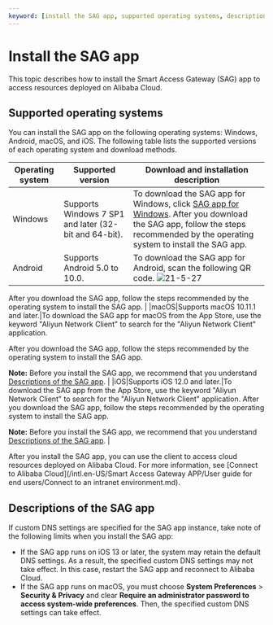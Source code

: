 ```yaml
---
keyword: [install the SAG app, supported operating systems, descriptions of the SAG app]
---
```


# Install the SAG app

This topic describes how to install the Smart Access Gateway \(SAG\) app to access resources deployed on Alibaba Cloud.

## Supported operating systems

You can install the SAG app on the following operating systems: Windows, Android, macOS, and iOS. The following table lists the supported versions of each operating system and download methods.

|Operating system|Supported version|Download and installation description|
|----------------|-----------------|-------------------------------------|
|Windows|Supports Windows 7 SP1 and later \(32-bit and 64-bit\).|To download the SAG app for Windows, click [SAG app for Windows](http://sdwan-oss-shanghai.oss-cn-shanghai.aliyuncs.com/win_installer/windows_latest_en.html). After you download the SAG app, follow the steps recommended by the operating system to install the SAG app. |
|Android|Supports Android 5.0 to 10.0.|To download the SAG app for Android, scan the following QR code. ![21-5-27](https://static-aliyun-doc.oss-accelerate.aliyuncs.com/assets/img/en-US/0680012261/p278173.png)

After you download the SAG app, follow the steps recommended by the operating system to install the SAG app. |
|macOS|Supports macOS 10.11.1 and later.|To download the SAG app for macOS from the App Store, use the keyword "Aliyun Network Client" to search for the "Aliyun Network Client" application.

After you download the SAG app, follow the steps recommended by the operating system to install the SAG app.

**Note:** Before you install the SAG app, we recommend that you understand [Descriptions of the SAG app](#section_8n5_pyn_s7y). |
|iOS|Supports iOS 12.0 and later.|To download the SAG app from the App Store, use the keyword "Aliyun Network Client" to search for the "Aliyun Network Client" application. After you download the SAG app, follow the steps recommended by the operating system to install the SAG app.

**Note:** Before you install the SAG app, we recommend that you understand [Descriptions of the SAG app](#section_8n5_pyn_s7y). |

After you install the SAG app, you can use the client to access cloud resources deployed on Alibaba Cloud. For more information, see [Connect to Alibaba Cloud](/intl.en-US/Smart Access Gateway APP/User guide for end users/Connect to an intranet environment.md).

## Descriptions of the SAG app

If custom DNS settings are specified for the SAG app instance, take note of the following limits when you install the SAG app:

-   If the SAG app runs on iOS 13 or later, the system may retain the default DNS settings. As a result, the specified custom DNS settings may not take effect. In this case, restart the SAG app and reconnect to Alibaba Cloud.
-   If the SAG app runs on macOS, you must choose **System Preferences** \> **Security & Privacy** and clear **Require an administrator password to access system-wide preferences**. Then, the specified custom DNS settings can take effect.

